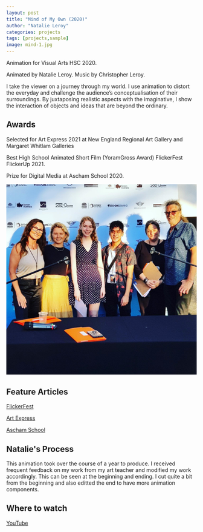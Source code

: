 ```yaml
---
layout: post
title: "Mind of My Own (2020)"
author: "Natalie Leroy"
categories: projects
tags: [projects,sample]
image: mind-1.jpg
---
```


Animation for Visual Arts HSC 2020.

Animated by Natalie Leroy.
Music by Christopher Leroy.

I take the viewer on a journey through my world. I use animation to distort the everyday and challenge the audience’s conceptualisation of their surroundings. By juxtaposing realistic aspects with the imaginative, I show the interaction of objects and ideas that are beyond the ordinary.

## Awards
Selected for Art Express 2021 at New England Regional Art Gallery and Margaret Whitlam Galleries

Best High School Animated Short Film (YoramGross Award) FlickerFest FlickerUp 2021.

Prize for Digital Media at Ascham School 2020.

![Alt text](../assets/img/flick-1.jpg?raw=true "flick-1")

## Feature Articles
[FlickerFest](https://flickerfest.com.au/film/mind-of-my-own/)

[Art Express](https://artexpress.artsunit.nsw.edu.au/browse.php)

[Ascham School](https://www.ascham.nsw.edu.au/hsc-bodies-of-work-2020/)

## Natalie's Process

This animation took over the course of a year to produce. I received frequent feedback on my work from my art teacher and modified my work accordingly. This can be seen at the beginning and ending. I cut quite a bit from the beginning and also editted the end to have more animation components.

## Where to watch

[YouTube](https://www.youtube.com/watch?v=EWYcheSZftA)